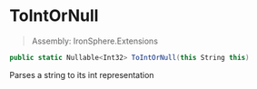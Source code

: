 ﻿

# ToIntOrNull

> Assembly: IronSphere.Extensions

```csharp
public static Nullable<Int32> ToIntOrNull(this String this)
```

Parses a string to its int representation

